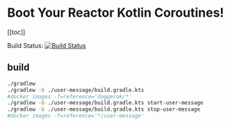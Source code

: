 # Boot Your Reactor Kotlin Coroutines!

[[toc]]

Build Status: [![Build Status](https://travis-ci.org/daggerok/boot-your-reactor-kotlin-coroutines.svg?branch=master)](https://travis-ci.org/daggerok/boot-your-reactor-kotlin-coroutines)

## build

```bash
./gradlew
./gradlew -b ./user-message/build.gradle.kts
#docker images -f=reference='daggerok/*'
./gradlew -b ./user-message/build.gradle.kts start-user-message
./gradlew -b ./user-message/build.gradle.kts stop-user-message
#docker images -f=reference='*/user-message'
```

